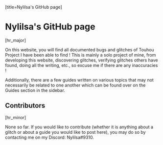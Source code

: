 [title=Nylilsa's GitHub page]
# Nylilsa's GitHub page

[hr_major]  

On this website, you will find all documented bugs and glitches of Touhou Project I have been able to find ! This is mainly a solo project of mine, from developing this website, discovering glitches, verifying glitches others have found, doing all the writing, etc., so excuse me if there are any inaccuracies !

Additionally, there are a few guides written on various topics that may not necessarily be related to one another which can be found over on the Guides section in the sidebar.



## Contributors

[hr_minor] 

None so far. 
If you would like to contribute (whether it is anything about a glitch or about a guide you would like to post here), you may do so by contacting me on my Discord: Nylilsa#9310.

